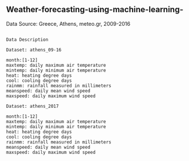 ## Weather-forecasting-using-machine-learning-




Data Source: Greece, Athens, meteo.gr, 2009-2016

```

Data Description

Dataset: athens_09-16

month:[1-12]
maxtemp: daily maximum air temperature
mintemp: daily minimum air temperature
heat: heating degree days
cool: cooling degree days
rainmm: rainfall measured in millimeters
meanspeed: daily mean wind speed
maxspeed: daily maximum wind speed

Dataset: athens_2017

month:[1-12]
maxtemp: daily maximum air temperature
mintemp: daily minimum air temperature
heat: heating degree days
cool: cooling degree days
rainmm: rainfall measured in millimeters
meanspeed: daily mean wind speed
maxspeed: daily maximum wind speed
```
